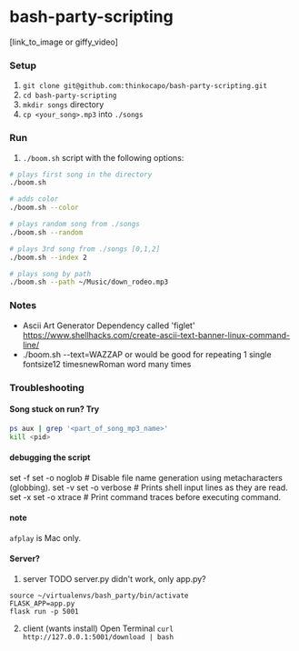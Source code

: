 # bash-party-scripting
[link_to_image or giffy_video]

### Setup
1. `git clone git@github.com:thinkocapo/bash-party-scripting.git`
2. `cd bash-party-scripting`
3. `mkdir songs` directory
4. `cp <your_song>.mp3` into `./songs`

### Run
1. `./boom.sh` script with the following options:
``` bash
# plays first song in the directory
./boom.sh

# adds color
./boom.sh --color

# plays random song from ./songs
./boom.sh --random

# plays 3rd song from ./songs [0,1,2]
./boom.sh --index 2

# plays song by path
./boom.sh --path ~/Music/down_rodeo.mp3

```

### Notes
- Ascii Art Generator Dependency called 'figlet'
https://www.shellhacks.com/create-ascii-text-banner-linux-command-line/
- ./boom.sh --text=WAZZAP
or would be good for repeating 1 single fontsize12 timesnewRoman word many times



### Troubleshooting
#### Song stuck on run? Try
``` bash
ps aux | grep '<part_of_song_mp3_name>'
kill <pid>
```
#### debugging the script
set -f	set -o noglob	# Disable file name generation using metacharacters (globbing).
set -v	set -o verbose	# Prints shell input lines as they are read.
set -x	set -o xtrace	# Print command traces before executing command.
#### note
`afplay` is Mac only.


#### Server?
1. server
TODO server.py didn't work, only app.py?
```
source ~/virtualenvs/bash_party/bin/activate
FLASK_APP=app.py
flask run -p 5001
```
2. client (wants install)
Open Terminal
`curl http://127.0.0.1:5001/download | bash`